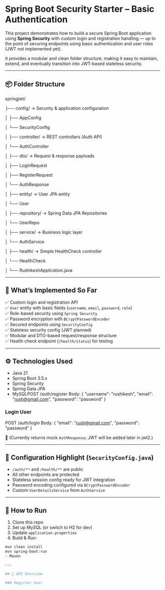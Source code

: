 # Spring Boot Security Starter – Basic Authentication

This project demonstrates how to build a secure Spring Boot application using **Spring Security** with custom login and registration handling — up to the point of securing endpoints using basic authentication and user roles (JWT not implemented yet).

It provides a modular and clean folder structure, making it easy to maintain, extend, and eventually transition into JWT-based stateless security.

---

## 📦 Folder Structure

springjwt/

├── config/ → Security & application configuration

│ ├── AppConfig

│ └── SecurityConfig

│
├── controller/ → REST controllers (Auth API)

│ └── AuthController

│
├── dto/ → Request & response payloads

│ ├── LoginRequest

│ ├── RegisterRequest

│ └── AuthResponse

│
├── entity/ → User JPA entity

│ └── User

│
├── repository/ → Spring Data JPA Repositories

│ └── UserRepo

│
├── service/ → Business logic layer

│ └── AuthService

│
├── health/ → Simple HealthCheck controller

│ └── HealthCheck

│
└── RushikeshApplication.java


---

## 🔐 What’s Implemented So Far

✅ Custom login and registration API  
✅ `User` entity with basic fields (`username`, `email`, `password`, `role`)  
✅ Role-based security using `Spring Security`  
✅ Password encryption with `BCryptPasswordEncoder`  
✅ Secured endpoints using `SecurityConfig`  
✅ Stateless security config (JWT planned)  
✅ Modular and DTO-based request/response structure  
✅ Health check endpoint (`/health/status`) for testing

---

## ⚙️ Technologies Used

- Java 21
- Spring Boot 3.5.x
- Spring Security
- Spring Data JPA
- MySQLPOST /auth/register
Body:
{
"username": "rushikesh",
"email": "rush@gmail.com",
"password": "password"
}


### Login User

POST /auth/login
Body:
{
"email": "rush@gmail.com",
"password": "password"
}


📝 (Currently returns mock `AuthResponse`; JWT will be added later in jwt2.)

---

## 📑 Configuration Highlight (`SecurityConfig.java`)

- `/auth/**` and `/health/**` are public
- All other endpoints are protected
- Stateless session config ready for JWT integration
- Password encoding configured via `BCryptPasswordEncoder`
- Custom `UserDetailsService` from `AuthService`

---

## 🚀 How to Run

1. Clone this repo
2. Set up MySQL (or switch to H2 for dev)
3. Update `application.properties`
4. Build & Run:
```bash
mvn clean install
mvn spring-boot:run
- Maven

---

## 📡 API Overview

### Register User


